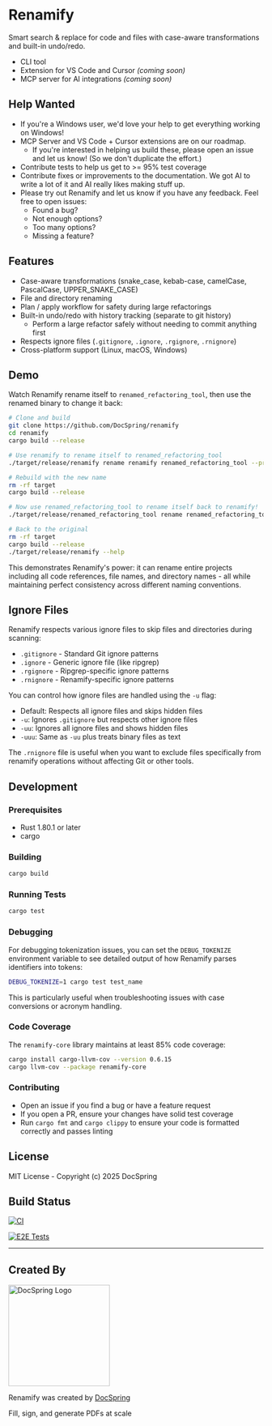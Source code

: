 # Renamify

Smart search & replace for code and files with case-aware transformations and built-in undo/redo.

- CLI tool
- Extension for VS Code and Cursor _(coming soon)_
- MCP server for AI integrations _(coming soon)_

## Help Wanted

- If you're a Windows user, we'd love your help to get everything working on Windows!
- MCP Server and VS Code + Cursor extensions are on our roadmap.
  - If you're interested in helping us build these, please open an issue and let us know! (So we don't duplicate the effort.)
- Contribute tests to help us get to >= 95% test coverage
- Contribute fixes or improvements to the documentation. We got AI to write a lot of it and AI really likes making stuff up.
- Please try out Renamify and let us know if you have any feedback. Feel free to open issues:
  - Found a bug?
  - Not enough options?
  - Too many options?
  - Missing a feature?

## Features

- Case-aware transformations (snake_case, kebab-case, camelCase, PascalCase, UPPER_SNAKE_CASE)
- File and directory renaming
- Plan / apply workflow for safety during large refactorings
- Built-in undo/redo with history tracking (separate to git history)
  - Perform a large refactor safely without needing to commit anything first
- Respects ignore files (`.gitignore`, `.ignore`, `.rgignore`, `.rnignore`)
- Cross-platform support (Linux, macOS, Windows)

## Demo

Watch Renamify rename itself to `renamed_refactoring_tool`, then use the renamed binary to change it back:

```bash
# Clone and build
git clone https://github.com/DocSpring/renamify
cd renamify
cargo build --release

# Use renamify to rename itself to renamed_refactoring_tool
./target/release/renamify rename renamify renamed_refactoring_tool --preview table

# Rebuild with the new name
rm -rf target
cargo build --release

# Now use renamed_refactoring_tool to rename itself back to renamify!
./target/release/renamed_refactoring_tool rename renamed_refactoring_tool renamify --preview table

# Back to the original
rm -rf target
cargo build --release
./target/release/renamify --help
```

This demonstrates Renamify's power: it can rename entire projects including all code references, file names, and directory names - all while maintaining perfect consistency across different naming conventions.

## Ignore Files

Renamify respects various ignore files to skip files and directories during scanning:

- `.gitignore` - Standard Git ignore patterns
- `.ignore` - Generic ignore file (like ripgrep)
- `.rgignore` - Ripgrep-specific ignore patterns
- `.rnignore` - Renamify-specific ignore patterns

You can control how ignore files are handled using the `-u` flag:

- Default: Respects all ignore files and skips hidden files
- `-u`: Ignores `.gitignore` but respects other ignore files
- `-uu`: Ignores all ignore files and shows hidden files
- `-uuu`: Same as `-uu` plus treats binary files as text

The `.rnignore` file is useful when you want to exclude files specifically from renamify operations without affecting Git or other tools.

## Development

### Prerequisites

- Rust 1.80.1 or later
- cargo

### Building

```bash
cargo build
```

### Running Tests

```bash
cargo test
```

### Debugging

For debugging tokenization issues, you can set the `DEBUG_TOKENIZE` environment variable to see detailed output of how Renamify parses identifiers into tokens:

```bash
DEBUG_TOKENIZE=1 cargo test test_name
```

This is particularly useful when troubleshooting issues with case conversions or acronym handling.

### Code Coverage

The `renamify-core` library maintains at least 85% code coverage:

```bash
cargo install cargo-llvm-cov --version 0.6.15
cargo llvm-cov --package renamify-core
```

### Contributing

- Open an issue if you find a bug or have a feature request
- If you open a PR, ensure your changes have solid test coverage
- Run `cargo fmt` and `cargo clippy` to ensure your code is formatted correctly and passes linting

## License

MIT License - Copyright (c) 2025 DocSpring

## Build Status

[![CI](https://github.com/DocSpring/renamify/actions/workflows/ci.yml/badge.svg)](https://github.com/DocSpring/renamify/actions/workflows/ci.yml)

[![E2E Tests](https://github.com/DocSpring/renamify/actions/workflows/e2e.yml/badge.svg)](https://github.com/DocSpring/renamify/actions/workflows/e2e.yml)

---

## Created By

<a href="https://docspring.com">
  <img src="https://docspring.com/assets/logo-text-1e09b5522ee8602e08f1e3c4851e1657b14bd49e2e633618c344b4dc23fcbf79.svg" alt="DocSpring Logo" width="200">
</a>

Renamify was created by [DocSpring](https://docspring.com)

Fill, sign, and generate PDFs at scale
